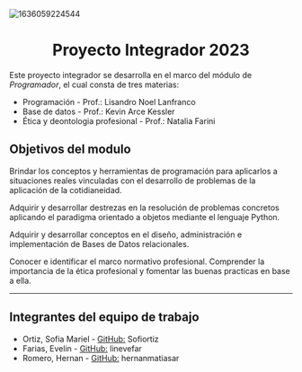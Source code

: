 ![1636059224544](https://github.com/Sofiortiz/Proyecto-Integrador-2023/assets/86580762/1e3ceecf-3574-4220-90a5-a0c3b9b1b800)


# <h1 align=center>Proyecto Integrador 2023</h1>

Este proyecto integrador se desarrolla en el marco del módulo de *Programador*, el cual consta de tres materias:

- Programación - Prof.: Lisandro Noel Lanfranco 
- Base de datos - Prof.: Kevin Arce Kessler
- Ética y deontologia profesional - Prof.: Natalia Farini

## Objetivos del modulo

Brindar los conceptos y herramientas de programación para aplicarlos a situaciones reales vinculadas con el desarrollo de problemas de la aplicación de la cotidianeidad. 

Adquirir y desarrollar destrezas en la resolución de problemas concretos aplicando el paradigma orientado a objetos mediante el lenguaje Python.

Adquirir y desarrollar conceptos en el diseño, administración e implementación de Bases de Datos relacionales.

Conocer e identificar el marco normativo profesional. Comprender la importancia de la ética profesional y fomentar las buenas practicas en base a ella.



----------------------------------------------------------------------------------------------------------------------------------------------------------------------------------------
## Integrantes del equipo de trabajo

- Ortiz, Sofia Mariel - [GitHub:](https://github.com/Sofiortiz) Sofiortiz
- Farias, Evelin - [GitHub:](https://github.com/linevefar) linevefar
- Romero, Hernan - [GitHub:](https://github.com/hernanmatiasar) hernanmatiasar

